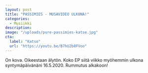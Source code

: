 ```yaml
---
layout: post
title: "PASSIMIES - MUSAVIDEO ULKONA!"
categories:
  - Musiikki
description:
image: "/uploads/pure-passimies-katse.jpg"
cta:
  label: "Katso"
  url: "https://youtu.be/B7hU2b8FVoo"
---
```


On kova. Oikeestaan älytön. Koko EP siitä viikko myöhemmin ulkona syntymäpäivänäni 16.5.2020. Rummutus alkakoon!
